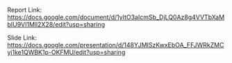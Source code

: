 Report Link: https://docs.google.com/document/d/1yltO3aIcmSb_DjLQ0Az8g4VVTbXaMbIU9VI1Mll2X28/edit?usp=sharing

Slide Link: https://docs.google.com/presentation/d/148YJMISzKwxEbOA_FFJWRkZMCyj1ke1QWBK1p-OKFMU/edit?usp=sharing
